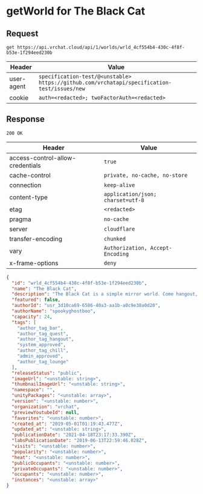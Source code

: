 # getWorld for The Black Cat

## Request
`get https://api.vrchat.cloud/api/1/worlds/wrld_4cf554b4-430c-4f8f-b53e-1f294eed230b`

| Header | Value |
| ------ | ----- |
| user-agent | `specification-test/@<unstable> https://github.com/vrchatapi/specification-test/issues/new` |
| cookie | `auth=<redacted>; twoFactorAuth=<redacted>` |


## Response
`200 OK`

| Header | Value |
| ------ | ----- |
| access-control-allow-credentials | `true` |
| cache-control | `private, no-cache, no-store` |
| connection | `keep-alive` |
| content-type | `application/json; charset=utf-8` |
| etag | `<redacted>` |
| pragma | `no-cache` |
| server | `cloudflare` |
| transfer-encoding | `chunked` |
| vary | `Authorization, Accept-Encoding` |
| x-frame-options | `deny` |

```json
{
  "id": "wrld_4cf554b4-430c-4f8f-b53e-1f294eed230b",
  "name": "The Black Cat",
  "description": "The Black Cat is a simple mirror world․ Come hangout‚ meet new friends‚ eat pancakes‚ and stare at yourself․",
  "featured": false,
  "authorId": "usr_3d10ca69-6586-40a3-aa1b-a0c9e38a0d20",
  "authorName": "spookyghostboo",
  "capacity": 24,
  "tags": [
    "author_tag_bar",
    "author_tag_quest",
    "author_tag_hangout",
    "system_approved",
    "author_tag_chill",
    "admin_approved",
    "author_tag_lounge"
  ],
  "releaseStatus": "public",
  "imageUrl": "<unstable: string>",
  "thumbnailImageUrl": "<unstable: string>",
  "namespace": "",
  "unityPackages": "<unstable: array>",
  "version": "<unstable: number>",
  "organization": "vrchat",
  "previewYoutubeId": null,
  "favorites": "<unstable: number>",
  "created_at": "2019-05-01T01:19:43.477Z",
  "updated_at": "<unstable: string>",
  "publicationDate": "2021-04-18T23:17:33.390Z",
  "labsPublicationDate": "2019-06-13T22:59:46.028Z",
  "visits": "<unstable: number>",
  "popularity": "<unstable: number>",
  "heat": "<unstable: number>",
  "publicOccupants": "<unstable: number>",
  "privateOccupants": "<unstable: number>",
  "occupants": "<unstable: number>",
  "instances": "<unstable: array>"
}
```
